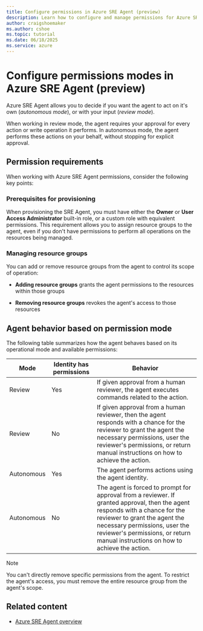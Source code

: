```yaml
---
title: Configure permissions in Azure SRE Agent (preview)
description: Learn how to configure and manage permissions for Azure SRE Agent to operate in review or autonomous modes when managing your resources.
author: craigshoemaker
ms.author: cshoe
ms.topic: tutorial
ms.date: 06/18/2025
ms.service: azure
---
```


# Configure permissions modes in Azure SRE Agent (preview)

Azure SRE Agent allows you to decide if you want the agent to act on it's own (*autonomous mode*), or with your input (*review mode*).

When working in review mode, the agent requires your approval for every action or write operation it performs. In autonomous mode, the agent performs these actions on your behalf, without stopping for explicit approval.

## Permission requirements

When working with Azure SRE Agent permissions, consider the following key points:

### Prerequisites for provisioning

When provisioning the SRE Agent, you must have either the **Owner** or **User Access Administrator** built-in role, or a custom role with equivalent permissions. This requirement allows you to assign resource groups to the agent, even if you don't have permissions to perform all operations on the resources being managed.

### Managing resource groups

You can add or remove resource groups from the agent to control its scope of operation:

- **Adding resource groups** grants the agent permissions to the resources within those groups

- **Removing resource groups** revokes the agent's access to those resources

## Agent behavior based on permission mode

The following table summarizes how the agent behaves based on its operational mode and available permissions:

| Mode | Identity has permissions | Behavior |
|---|---|---|
| Review | Yes  | If given approval from a human reviewer, the agent executes commands related to the action. |
| Review | No  | If given approval from a human reviewer, then the agent responds with a chance for the reviewer to grant the agent the necessary permissions, user the reviewer's permissions, or return manual instructions on how to achieve the action. |
| Autonomous | Yes | The agent performs actions using the agent identity.  |
| Autonomous | No | The agent is forced to prompt for approval from a reviewer. If granted approval, then the agent responds with a chance for the reviewer to grant the agent the necessary permissions, user the reviewer's permissions, or return manual instructions on how to achieve the action.  |

> [!NOTE]
> You can't directly remove specific permissions from the agent. To restrict the agent's access, you must remove the entire resource group from the agent's scope.

## Related content

- [Azure SRE Agent overview](overview.md)
